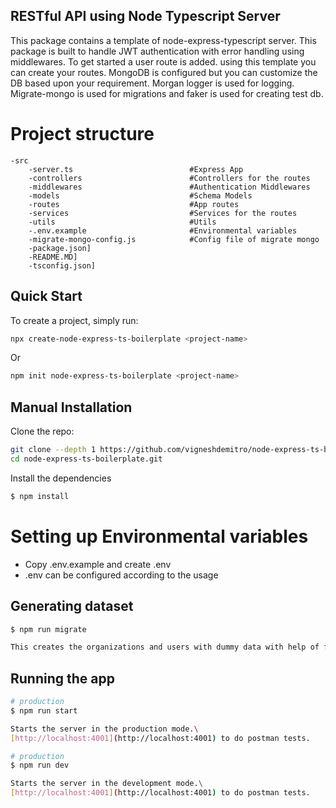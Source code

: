 ## RESTful API using Node Typescript Server
This package contains a template of node-express-typescript server.
This package is built to handle JWT authentication with error handling using middlewares.
To get started a user route is added. using this template you can create your routes.
MongoDB is configured but you can customize the DB based upon your requirement.
Morgan logger is used for logging.
Migrate-mongo is used for migrations and faker is used for creating test db.

# Project structure
```
-src
    -server.ts                          #Express App
    -controllers                        #Controllers for the routes
    -middlewares                        #Authentication Middlewares
    -models                             #Schema Models
    -routes                             #App routes
    -services                           #Services for the routes
    -utils                              #Utils
    -.env.example                       #Environmental variables
    -migrate-mongo-config.js            #Config file of migrate mongo
    -package.json]
    -README.MD]
    -tsconfig.json]
```

## Quick Start
To create a project, simply run:

```bash
npx create-node-express-ts-boilerplate <project-name>
```
Or

```bash
npm init node-express-ts-boilerplate <project-name>
```

## Manual Installation

Clone the repo:

```bash
git clone --depth 1 https://github.com/vigneshdemitro/node-express-ts-boilerplate.git
cd node-express-ts-boilerplate.git
```

Install the dependencies

```bash
$ npm install
```

# Setting up Environmental variables

- Copy .env.example and create .env
- .env can be configured according to the usage

## Generating dataset

```bash
$ npm run migrate

This creates the organizations and users with dummy data with help of faker-js
```

## Running the app

```bash
# production
$ npm run start

Starts the server in the production mode.\
[http://localhost:4001](http://localhost:4001) to do postman tests.
```

```bash
# production
$ npm run dev

Starts the server in the development mode.\
[http://localhost:4001](http://localhost:4001) to do postman tests.
```
